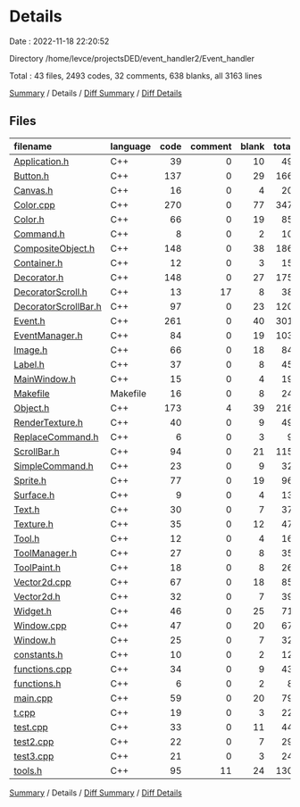 # Details

Date : 2022-11-18 22:20:52

Directory /home/levce/projectsDED/event_handler2/Event_handler

Total : 43 files,  2493 codes, 32 comments, 638 blanks, all 3163 lines

[Summary](results.md) / Details / [Diff Summary](diff.md) / [Diff Details](diff-details.md)

## Files
| filename | language | code | comment | blank | total |
| :--- | :--- | ---: | ---: | ---: | ---: |
| [Application.h](/Application.h) | C++ | 39 | 0 | 10 | 49 |
| [Button.h](/Button.h) | C++ | 137 | 0 | 29 | 166 |
| [Canvas.h](/Canvas.h) | C++ | 16 | 0 | 4 | 20 |
| [Color.cpp](/Color.cpp) | C++ | 270 | 0 | 77 | 347 |
| [Color.h](/Color.h) | C++ | 66 | 0 | 19 | 85 |
| [Command.h](/Command.h) | C++ | 8 | 0 | 2 | 10 |
| [CompositeObject.h](/CompositeObject.h) | C++ | 148 | 0 | 38 | 186 |
| [Container.h](/Container.h) | C++ | 12 | 0 | 3 | 15 |
| [Decorator.h](/Decorator.h) | C++ | 148 | 0 | 27 | 175 |
| [DecoratorScroll.h](/DecoratorScroll.h) | C++ | 13 | 17 | 8 | 38 |
| [DecoratorScrollBar.h](/DecoratorScrollBar.h) | C++ | 97 | 0 | 23 | 120 |
| [Event.h](/Event.h) | C++ | 261 | 0 | 40 | 301 |
| [EventManager.h](/EventManager.h) | C++ | 84 | 0 | 19 | 103 |
| [Image.h](/Image.h) | C++ | 66 | 0 | 18 | 84 |
| [Label.h](/Label.h) | C++ | 37 | 0 | 8 | 45 |
| [MainWindow.h](/MainWindow.h) | C++ | 15 | 0 | 4 | 19 |
| [Makefile](/Makefile) | Makefile | 16 | 0 | 8 | 24 |
| [Object.h](/Object.h) | C++ | 173 | 4 | 39 | 216 |
| [RenderTexture.h](/RenderTexture.h) | C++ | 40 | 0 | 9 | 49 |
| [ReplaceCommand.h](/ReplaceCommand.h) | C++ | 6 | 0 | 3 | 9 |
| [ScrollBar.h](/ScrollBar.h) | C++ | 94 | 0 | 21 | 115 |
| [SimpleCommand.h](/SimpleCommand.h) | C++ | 23 | 0 | 9 | 32 |
| [Sprite.h](/Sprite.h) | C++ | 77 | 0 | 19 | 96 |
| [Surface.h](/Surface.h) | C++ | 9 | 0 | 4 | 13 |
| [Text.h](/Text.h) | C++ | 30 | 0 | 7 | 37 |
| [Texture.h](/Texture.h) | C++ | 35 | 0 | 12 | 47 |
| [Tool.h](/Tool.h) | C++ | 12 | 0 | 4 | 16 |
| [ToolManager.h](/ToolManager.h) | C++ | 27 | 0 | 8 | 35 |
| [ToolPaint.h](/ToolPaint.h) | C++ | 18 | 0 | 8 | 26 |
| [Vector2d.cpp](/Vector2d.cpp) | C++ | 67 | 0 | 18 | 85 |
| [Vector2d.h](/Vector2d.h) | C++ | 32 | 0 | 7 | 39 |
| [Widget.h](/Widget.h) | C++ | 46 | 0 | 25 | 71 |
| [Window.cpp](/Window.cpp) | C++ | 47 | 0 | 20 | 67 |
| [Window.h](/Window.h) | C++ | 25 | 0 | 7 | 32 |
| [constants.h](/constants.h) | C++ | 10 | 0 | 2 | 12 |
| [functions.cpp](/functions.cpp) | C++ | 34 | 0 | 9 | 43 |
| [functions.h](/functions.h) | C++ | 6 | 0 | 2 | 8 |
| [main.cpp](/main.cpp) | C++ | 59 | 0 | 20 | 79 |
| [t.cpp](/t.cpp) | C++ | 19 | 0 | 3 | 22 |
| [test.cpp](/test.cpp) | C++ | 33 | 0 | 11 | 44 |
| [test2.cpp](/test2.cpp) | C++ | 22 | 0 | 7 | 29 |
| [test3.cpp](/test3.cpp) | C++ | 21 | 0 | 3 | 24 |
| [tools.h](/tools.h) | C++ | 95 | 11 | 24 | 130 |

[Summary](results.md) / Details / [Diff Summary](diff.md) / [Diff Details](diff-details.md)